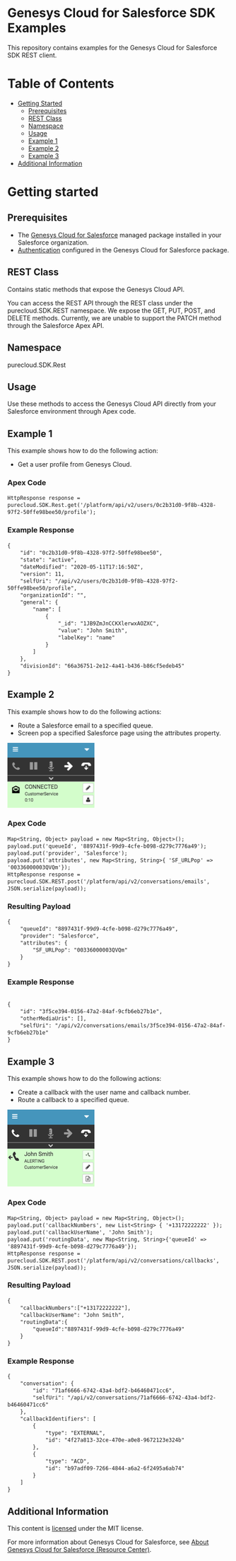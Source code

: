 # Genesys Cloud for Salesforce SDK Examples
This repository contains examples for the Genesys Cloud for Salesforce SDK REST client.


# Table of Contents

* [Getting Started](#getting-started)
  * [Prerequisites](#prerequisites)
  * [REST Class](#rest-class)
  * [Namespace](#namespace)
  * [Usage](#usage)
  * [Example 1](#example-1)
  * [Example 2](#example-2)
  * [Example 3](#example-3)
* [Additional Information](#additional-information)


# Getting started

## Prerequisites

* The [Genesys Cloud for Salesforce](https://appexchange.salesforce.com/appxListingDetail?listingId=a0N30000000pvMdEAI) managed package installed in your Salesforce organization.
* [Authentication](https://help.mypurecloud.com/?p=129103) configured in the Genesys Cloud for Salesforce package.


## REST Class

Contains static methods that expose the Genesys Cloud API.

You can access the REST API through the REST class under the purecloud.SDK.REST namespace. We expose the GET, PUT, POST, and DELETE methods. Currently, we are unable to support the PATCH method through the Salesforce Apex API.


## Namespace

purecloud.SDK.Rest


## Usage

Use these methods to access the Genesys Cloud API directly from your Salesforce environment through Apex code.


## Example 1

This example shows how to do the following action:

* Get a user profile from Genesys Cloud.

### Apex Code

```
HttpResponse response = purecloud.SDK.Rest.get('/platform/api/v2/users/0c2b31d0-9f8b-4328-97f2-50ffe98bee50/profile');
```

### Example Response

```
{
    "id": "0c2b31d0-9f8b-4328-97f2-50ffe98bee50",
    "state": "active",
    "dateModified": "2020-05-11T17:16:50Z",
    "version": 11,
    "selfUri": "/api/v2/users/0c2b31d0-9f8b-4328-97f2-50ffe98bee50/profile",
    "organizationId": "",
    "general": {
        "name": [
            {
                "_id": "1JB9ZmJnCCKXlerwxAOZXC",
                "value": "John Smith",
                "labelKey": "name"
            }
        ]
    },
    "divisionId": "66a36751-2e12-4a41-b436-b86cf5edeb45"
}
```


## Example 2

This example shows how to do the following actions:

* Route a Salesforce email to a specified queue.
* Screen pop a specified Salesforce page using the attributes property.

![Connected email interaction](https://github.com/MyPureCloud/purecloud-for-salesforce-examples/blob/sdk-rest-api-examples/src/SDK/sdk-rest-examples/assets/img/Apex_code_email_routing3.png)

### Apex Code

```
Map<String, Object> payload = new Map<String, Object>();
payload.put('queueId', '8897431f-99d9-4cfe-b098-d279c7776a49');
payload.put('provider', 'Salesforce');
payload.put('attributes', new Map<String, String>{ 'SF_URLPop' => '00336000003QVQm'});
HttpResponse response = purecloud.SDK.REST.post('/platform/api/v2/conversations/emails', JSON.serialize(payload));
```

### Resulting Payload
```
{
    "queueId": "8897431f-99d9-4cfe-b098-d279c7776a49",
    "provider": "Salesforce",
    "attributes": {
        "SF_URLPop": "00336000003QVQm"
    }
}
```

### Example Response
```

{
    "id": "3f5ce394-0156-47a2-84af-9cfb6eb27b1e",
    "otherMediaUris": [],
    "selfUri": "/api/v2/conversations/emails/3f5ce394-0156-47a2-84af-9cfb6eb27b1e"
}
```


## Example 3

This example shows how to do the following actions:

* Create a callback with the user name and callback number.
* Route a callback to a specified queue.

![Alerting callback interaction](https://github.com/MyPureCloud/purecloud-for-salesforce-examples/blob/sdk-rest-api-examples/src/SDK/sdk-rest-examples/assets/img/callback_alerting_pc.png)

### Apex Code

```
Map<String, Object> payload = new Map<String, Object>();
payload.put('callbackNumbers', new List<String> { '+13172222222' });
payload.put('callbackUserName', 'John Smith');
payload.put('routingData', new Map<String, String>{'queueId' => '8897431f-99d9-4cfe-b098-d279c7776a49'});
HttpResponse response = purecloud.SDK.REST.post('/platform/api/v2/conversations/callbacks', JSON.serialize(payload));
```

### Resulting Payload

```
{
    "callbackNumbers":["+13172222222"],
    "callbackUserName": "John Smith",
    "routingData":{
        "queueId":"8897431f-99d9-4cfe-b098-d279c7776a49"
    }
}
```

### Example Response

```
{
    "conversation": {
        "id": "71af6666-6742-43a4-bdf2-b46460471cc6",
        "selfUri": "/api/v2/conversations/71af6666-6742-43a4-bdf2-b46460471cc6"
    },
    "callbackIdentifiers": [
        {
            "type": "EXTERNAL",
            "id": "4f27a813-32ce-470e-a0e8-9672123e324b"
        },
        {
            "type": "ACD",
            "id": "b97adf09-7266-4844-a6a2-6f2495a6ab74"
        }
    ]
}
```


## Additional Information

This content is [licensed](src/LICENSE) under the MIT license.

For more information about Genesys Cloud for Salesforce, see [About Genesys Cloud for Salesforce (Resource Center)](https://help.mypurecloud.com/?p=65221).

